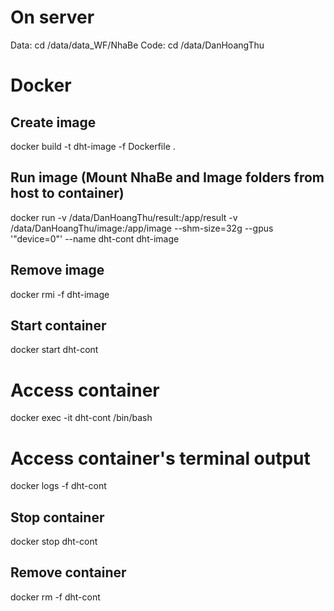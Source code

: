 # On server
Data: cd /data/data_WF/NhaBe
Code: cd /data/DanHoangThu

# Docker
## Create image
docker build -t dht-image -f Dockerfile .
## Run image (Mount NhaBe and Image folders from host to container)
docker run -v /data/DanHoangThu/result:/app/result -v /data/DanHoangThu/image:/app/image --shm-size=32g --gpus '"device=0"' --name dht-cont dht-image
## Remove image
docker rmi -f dht-image

## Start container
docker start dht-cont
# Access container
docker exec -it dht-cont /bin/bash
# Access container's terminal output
docker logs -f dht-cont
## Stop container
docker stop dht-cont
## Remove container
docker rm -f dht-cont